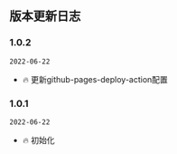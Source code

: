 ## 版本更新日志

### 1.0.2

`2022-06-22`

- 🔥 更新github-pages-deploy-action配置

### 1.0.1

`2022-06-22`

- 🔥 初始化